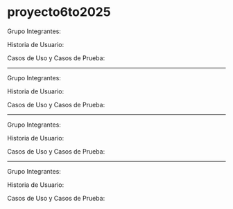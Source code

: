 # proyecto6to2025

Grupo 
Integrantes:

Historia de Usuario:

Casos de Uso  y Casos de Prueba:


________________________________________________________________________________________________

Grupo 
Integrantes:

Historia de Usuario:

Casos de Uso  y Casos de Prueba:



________________________________________________________________________________________________

Grupo 
Integrantes:

Historia de Usuario:

Casos de Uso  y Casos de Prueba:


________________________________________________________________________________________________

Grupo 
Integrantes:

Historia de Usuario:

Casos de Uso  y Casos de Prueba:
